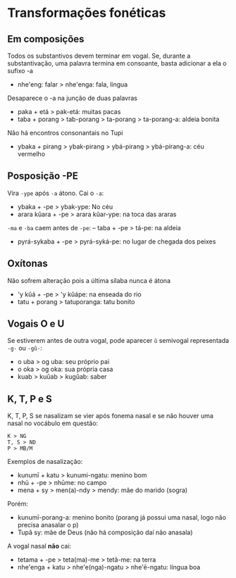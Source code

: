 # Transformações fonéticas

## Em composições

Todos os substantivos devem terminar em vogal. Se, durante a substantivação, uma palavra termina em consoante, basta adicionar a ela o sufixo -a
- nhe'eng: falar > nhe'enga: fala, língua

Desaparece o -a na junção de duas palavras
- paka + etá > pak-etá: muitas pacas
- taba + porang > tab-porang > ta-porang > ta-porang-a: aldeia bonita

Não há encontros consonantais no Tupi
- ybaka + pirang > ybak-pirang > ybá-pirang > ybá-pirang-a: céu vermelho

## Posposição -PE

Vira `-ype` após `-a` átono. Cai o `-a`:
- ybaka + -pe > ybak-ype: No céu
- arara kûara + -pe > arara kûar-ype: na toca das araras

`-ma` e `-ba` caem antes de `-pe`:
– taba + -pe > tá-pe: na aldeia
- pyrá-sykaba + -pe > pyrá-syká-pe: no lugar de chegada dos peixes

## Oxítonas

Não sofrem alteração pois a última sílaba nunca é átona
- 'y kûá + -pe > 'y kûápe: na enseada do rio
- tatu + porang > tatuporanga: tatu bonito

## Vogais O e U

Se estiverem antes de outra vogal, pode aparecer `û` semivogal representada `-g-` ou `-gû-`:
- o uba > og uba: seu próprio pai
- o oka > og oka: sua própria casa
- kuab > kuûab > kugûab: saber

## K, T, P e S

K, T, P, S se nasalizam se vier após fonema nasal e se não houver uma nasal no vocábulo em questão:

```
K > NG
T, S > ND
P > MB/M
```

Exemplos de nasalização:
- kunumī + katu > kunumi-ngatu: menino bom
- nhū + -pe > nhūme: no campo
- mena + sy > men(a)-ndy > mendy: mãe do marido (sogra)

Porém:
- kunumī-porang-a: menino bonito (porang já possui uma nasal, logo não precisa anasalar o p)
- Tupã sy: mãe de Deus (não há composição daí não anasala)

A vogal nasal **não** cai:
- tetama + -pe > teta(ma)-me > tetã-me: na terra
- nhe'enga + katu > nhe'e(nga)-ngatu > nhe'ē-ngatu: língua boa

